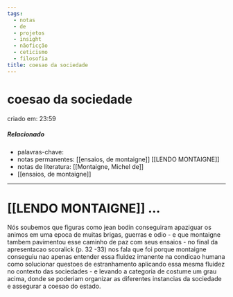 ```yaml
---
tags:
  - notas
  - de
  - projetos
  - insight
  - nãoficção
  - ceticismo
  - filosofia
title: coesao da sociedade
---
```


# coesao da sociedade

criado em: 23:59

##### Relacionado

- palavras-chave:
- notas permanentes: [[ensaios, de montaigne]] [[LENDO MONTAIGNE]]
- notas de literatura: [[Montaigne, Michel de]]
- [[ensaios, de montaigne]]

---

# [[LENDO MONTAIGNE]] …

 Nós soubemos que figuras como jean bodin conseguiram apaziguar os animos em uma epoca de muitas brigas, guerras e odio - e que montaigne tambem pavimentou esse caminho de paz com seus ensaios - no final da apresentacao scoralick (p. 32 -33) nos fala que foi porque montaigne conseguiu nao apenas entender essa fluidez imanente na condicao humana como solucionar questoes de estranhamento aplicando essa mesma fluidez no contexto das sociedades - e levando a categoria de costume um grau acima, donde se poderiam organizar as diferentes instancias da sociedade e assegurar a coesao do estado.
